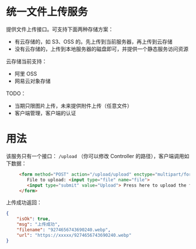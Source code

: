 # 统一文件上传服务

提供文件上传接口。可支持下面两种存储方案：

- 有云存储的，如 S3、OSS 的。先上传到当前服务器，再上传到云存储
- 没有云存储的，上传到本地服务器的磁盘即可，并提供一个静态服务访问资源

云存储当前支持：

- 阿里 OSS
- 网易云对象存储

TODO：

- 当期只限图片上传，未来提供附件上传（任意文件）
- 客户端管理，客户端的认证

# 用法

该服务只有一个接口： `/upload` （你可以修改 Controller 的路径），客户端调用如下数据：

```html
	 <form method="POST" action="/upload/upload" enctype="multipart/form-data">
	    File to upload: <input type="file" name="file">
	    <input type="submit" value="Upload"> Press here to upload the file!
	 </form>
```
	 
	 
上传成功返回：

```json
{
    "isOk": true,
    "msg": "上传成功",
    "filename": "9274656743690240.webp",
    "url": "https://xxxxx/9274656743690240.webp"
}
```